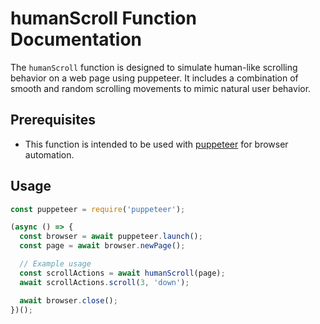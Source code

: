 # humanScroll Function Documentation

The `humanScroll` function is designed to simulate human-like scrolling behavior on a web page using puppeteer. It includes a combination of smooth and random scrolling movements to mimic natural user behavior.

## Prerequisites

- This function is intended to be used with [puppeteer](https://github.com/puppeteer/puppeteer) for browser automation.

## Usage

```javascript
const puppeteer = require('puppeteer');

(async () => {
  const browser = await puppeteer.launch();
  const page = await browser.newPage();

  // Example usage
  const scrollActions = await humanScroll(page);
  await scrollActions.scroll(3, 'down');

  await browser.close();
})();